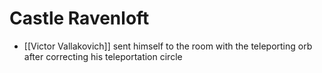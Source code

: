 # Castle Ravenloft
* [[Victor Vallakovich]] sent himself to the room with the teleporting orb after correcting his teleportation circle